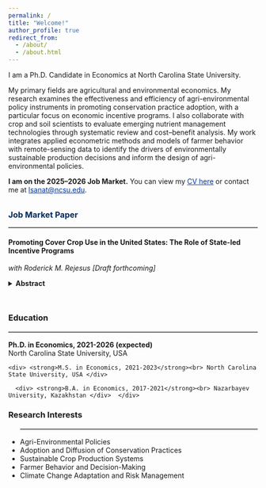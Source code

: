 ```yaml
---
permalink: /
title: "Welcome!"
author_profile: true
redirect_from: 
  - /about/
  - /about.html
---
```

  
I am a Ph.D. Candidate in Economics at North Carolina State University. 

My primary fields are agricultural and environmental economics. My research examines the effectiveness and efficiency of agri-environmental policy instruments in promoting conservation practice adoption, with a particular focus on economic incentive programs. I also collaborate with crop and soil scientists to evaluate emerging nutrient management technologies through systematic review and cost–benefit analysis. My work integrates applied econometric methods and models of farmer behavior with remote-sensing data to identify the drivers of environmentally sustainable production decisions and inform the design of agri-environmental policies.

<p><strong>I am on the 2025–2026 Job Market.</strong> You can view my <a href="https://lyazzatsanat.github.io/files/CV_Lyazzat_Sanat.pdf" style="color:#003399; text-decoration:underline;">CV here</a> or contact me at <a href="mailto:lsanat@ncsu.edu" style="color:#003399; text-decoration:underline;">lsanat@ncsu.edu</a>.</p>

<section style="margin-top: 2rem;">
  <h3 style="color:#002b5c; margin-bottom:0.5rem;">Job Market Paper</h3>
  <hr style="border: none; border-top: 2px solid #ccc; margin-bottom: 1rem;">
  <section class="paper-entry">
  <h4 class="paper-title">Promoting Cover Crop Use in the United States: The Role of State-led Incentive Programs</h4>
  <p class="paper-authors"><i>with Roderick M. Rejesus</i> <em>[Draft forthcoming]</em></p>

  <details>
    <summary style="cursor:pointer; font-weight:bold;">Abstract</summary>
    <p style="margin-top:8px;">
      This study examines the role of state-led conservation programs in promoting cover crop adoption in the United States (US). 
      Utilizing county-level satellite data on cover crop acres from 16 US states between 2005 and 2020, our study employs a 
      staggered difference-in-differences (DiD) framework to estimate the impacts of these programs on cover crop uptake. 
      The findings reveal that state programs significantly increase initial short-term adoption of cover crops. However, 
      there is evidence that the strong initial adoption impact of state programs is generally not sustained over the longer term 
      several years after the introduction of the state program. Bolstering state-level conservation programs offers a practical 
      pathway to accelerate cover crop adoption rates and meet environmental goals in the short term, especially since these 
      programs are flexibly designed and tailored to local needs. Nonetheless, program design adjustments or new policy instruments 
      may be needed to sustain further adoption over the long run.
    </p>
  </details>
</section>
</section>

<!-- Two-column layout for Education & Research Interests --> 
<section style="display: flex; flex-wrap: wrap; gap: 2em; margin-top: 2em;">
<!-- Education Column --> 
<div style="flex: 1; min-width: 350px;"> 
  <h3>Education</h3> 
  <hr style="border: none; border-top: 2px solid #ccc; margin-bottom: 1rem;">
  <div> <strong>Ph.D. in Economics, 2021-2026 (expected)</strong><br> North Carolina State University, USA </div> 
   
    <div> <strong>M.S. in Economics, 2021-2023</strong><br> North Carolina State University, USA </div>  
    
      <div> <strong>B.A. in Economics, 2017-2021</strong><br> Nazarbayev University, Kazakhstan </div>  </div> 
  <!-- Research Interests Column --> 
  <div style="flex: 1; min-width: 350px;"> 
    <h3>Research Interests</h3> <ul> 
    <hr style="border: none; border-top: 2px solid #ccc; margin-bottom: 1rem;">
      <li>Agri-Environmental Policies</li> 
      <li>Adoption and Diffusion of Conservation Practices</li> 
      <li>Sustainable Crop Production Systems</li> 
      <li>Farmer Behavior and Decision-Making</li>
      <li>Climate Change Adaptation and Risk Management</li> </ul> </div> </section>
